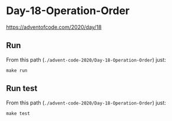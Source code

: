 # Day-18-Operation-Order
https://adventofcode.com/2020/day/18

## Run

From this path (`./advent-code-2020/Day-18-Operation-Order`) just:

`make run`

## Run test

From this path (`./advent-code-2020/Day-18-Operation-Order`) just:

`make test`
